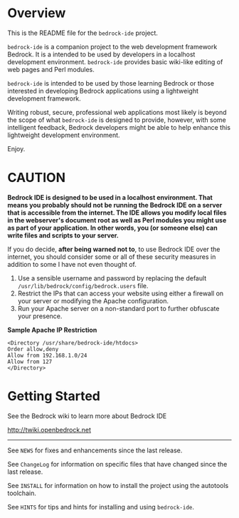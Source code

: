 # Overview

This is the README file for the `bedrock-ide` project.

`bedrock-ide` is a companion project to the web development framework
Bedrock.  It is a intended to be used by developers in a localhost
development environment.  `bedrock-ide` provides basic wiki-like
editing of web pages and Perl modules.

`bedrock-ide` is intended to be used by those learning Bedrock or
those interested in developing Bedrock applications using a
lightweight development framework.

Writing robust, secure, professional web applications most likely is
beyond the scope of what `bedrock-ide` is designed to provide,
however, with some intelligent feedback, Bedrock developers might be
able to help enhance this lightweight development environment.

Enjoy.

# CAUTION

**Bedrock IDE is designed to be used in a localhost environment.  That
means you probably should not be running the Bedrock IDE on a server
that is accessible from the internet.  The IDE allows you modify local
files in the webserver's document root as well as Perl modules you
might use as part of your application.  In other words, you (or
someone else) can write files and scripts to your server.**

If you do decide, **after being warned not to**, to use Bedrock IDE
over the internet, you should consider some or all of these security
measures in addition to some I have not even thought of.

1. Use a sensible username and password by replacing the default
`/usr/lib/bedrock/config/bedrock.users` file.
2. Restrict the IPs that can access your website using either a
firewall on your server or modifying the Apache configuration.
3. Run your Apache server on a non-standard port to further obfuscate
your presence.

**Sample Apache IP Restriction**

```
<Directory /usr/share/bedrock-ide/htdocs>
Order allow,deny
Allow from 192.168.1.0/24
Allow from 127
</Directory>
```

# Getting Started

See the Bedrock wiki to learn more about Bedrock IDE

http://twiki.openbedrock.net

------------------------------------------------------------------

See `NEWS` for fixes and enhancements since the last release.

See `ChangeLog` for information on specific files that have changed
since the last release.

See `INSTALL` for information on how to install the project using the
autotools toolchain.

See `HINTS` for tips and hints for installing and using
`bedrock-ide`.


